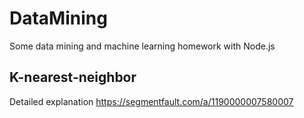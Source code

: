 # DataMining
Some data mining and machine learning homework with Node.js

## K-nearest-neighbor
Detailed explanation
https://segmentfault.com/a/1190000007580007
